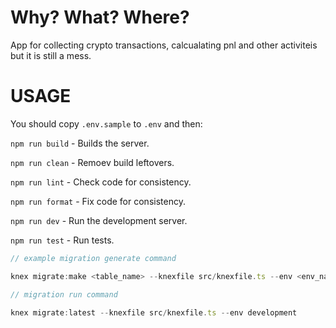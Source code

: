 # Why? What? Where?

App for collecting crypto transactions, calcualating pnl and other activiteis but it is still a mess.

# USAGE

You should copy `.env.sample` to `.env` and then:

`npm run build` - Builds the server.

`npm run clean` - Remoev build leftovers.

`npm run lint` - Check code for consistency.

`npm run format` - Fix code for consistency.

`npm run dev` - Run the development server.

`npm run test` - Run tests.


```javascript
// example migration generate command

knex migrate:make <table_name> --knexfile src/knexfile.ts --env <env_name>

// migration run command

knex migrate:latest --knexfile src/knexfile.ts --env development
```